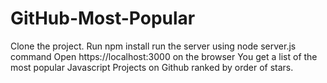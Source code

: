 # GitHub-Most-Popular
Clone the project.
Run npm install
run the server using node server.js command
Open https://localhost:3000 on the browser
You get a list of the most popular Javascript Projects on Github ranked by order of stars.
